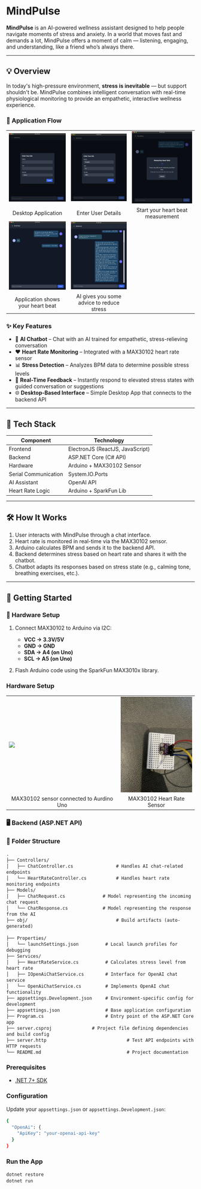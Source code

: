 # MindPulse

**MindPulse** is an AI-powered wellness assistant designed to help people navigate moments of stress and anxiety. In a world that moves fast and demands a lot, MindPulse offers a moment of calm — listening, engaging, and understanding, like a friend who’s always there.


---

## 💡 Overview

In today's high-pressure environment, **stress is inevitable** — but support shouldn't be. MindPulse combines intelligent conversation with real-time physiological monitoring to provide an empathetic, interactive wellness experience.


<h3>🔄 Application Flow</h3>

<table>
  <tr>
    <td><img src="assets/image_1.png" width="250"/></td>
    <td><img src="assets/image_2.png" width="250"/></td>
    <td><img src="assets/image_5.png" width="250"/></td>
  </tr>
  <tr>
    <td align="center">Desktop Application</td>
    <td align="center">Enter User Details</td>
    <td align="center">Start your heart beat measurement</td>
  </tr>
  <tr>
    <td><img src="assets/image_6.png" width="250"/></td>
    <td><img src="assets/image_7.png" width="250"/></td>
    <td></td>
  </tr>
  <tr>
    <td align="center">Application shows your heart beat</td>
    <td align="center">AI gives you some advice to reduce stress</td>
    <td></td>
  </tr>
</table>


### ✨ Key Features

- 💬 **AI Chatbot** – Chat with an AI trained for empathetic, stress-relieving conversation
- ❤️ **Heart Rate Monitoring** – Integrated with a MAX30102 heart rate sensor
- 📊 **Stress Detection** – Analyzes BPM data to determine possible stress levels
- 🔄 **Real-Time Feedback** – Instantly respond to elevated stress states with guided conversation or suggestions
- 🌐 **Desktop-Based Interface** – Simple Desktop App that connects to the backend API

---

## 🧪 Tech Stack

| Component       | Technology           |
|----------------|----------------------|
| Frontend        | ElectronJS (ReactJS, JavaScript) |
| Backend         | ASP.NET Core (C# API) |
| Hardware        | Arduino + MAX30102 Sensor |
| Serial Communication | System.IO.Ports |
| AI Assistant    | OpenAI API |
| Heart Rate Logic | Arduino + SparkFun Lib |

---

## 🛠️ How It Works

1. User interacts with MindPulse through a chat interface.
2. Heart rate is monitored in real-time via the MAX30102 sensor.
3. Arduino calculates BPM and sends it to the backend API.
4. Backend determines stress based on heart rate and shares it with the chatbot.
5. Chatbot adapts its responses based on stress state (e.g., calming tone, breathing exercises, etc.).

---

## 🚀 Getting Started

### 🔌 Hardware Setup

1. Connect MAX30102 to Arduino via I2C:
   - **VCC → 3.3V/5V**
   - **GND → GND**
   - **SDA → A4 (on Uno)**
   - **SCL → A5 (on Uno)**

2. Flash Arduino code using the SparkFun MAX3010x library.

<h3>Hardware Setup</h3>

<table>
  <tr>
    <td><img src="assets/hardware_1.jpg" width="200"/></td>
    <td><img src="assets/hardware_2.jpg" width="200"/></td>
  </tr>
  <tr>
    <td align="center">MAX30102 sensor connected to Aurdino Uno</td>
    <td align="center">MAX30102 Heart Rate Sensor</td>
  </tr>
</table>


### 🖥️ Backend (ASP.NET API)


### 📂 Folder Structure
    .
    ├── Controllers/
    │   ├── ChatController.cs                # Handles AI chat-related endpoints
    │   └── HeartRateController.cs           # Handles heart rate monitoring endpoints
    ├── Models/
    │   ├── ChatRequest.cs              # Model representing the incoming chat request
    │   └── ChatResponse.cs             # Model representing the response from the AI
    ├── obj/                                 # Build artifacts (auto-generated)

    ├── Properties/
    │   └── launchSettings.json          # Local launch profiles for debugging
    ├── Services/
    │   ├── HeartRateService.cs          # Calculates stress level from heart rate
    │   ├── IOpenAiChatService.cs        # Interface for OpenAI chat service
    │   └── OpenAiChatService.cs         # Implements OpenAI chat functionality
    ├── appsettings.Development.json     # Environment-specific config for development
    ├── appsettings.json                 # Base application configuration
    ├── Program.cs                       # Entry point of the ASP.NET Core app
    ├── server.csproj               # Project file defining dependencies and build config
    ├── server.http                              # Test API endpoints with HTTP requests
    └── README.md                                # Project documentation

### Prerequisites

- [.NET 7+ SDK](https://dotnet.microsoft.com/en-us/download)

### Configuration
Update your `appsettings.json` or `appsettings.Development.json`:

```bash
{
  "OpenAi": {
    "ApiKey": "your-openai-api-key"
  }
}
```

### Run the App

```bash
dotnet restore
dotnet run
```

